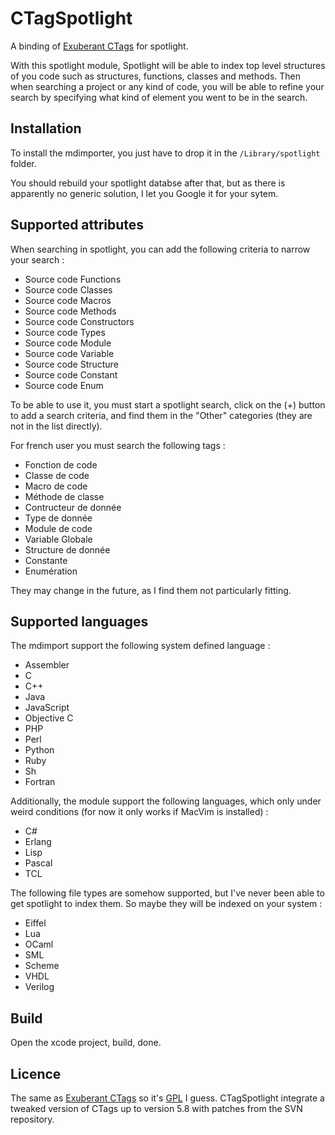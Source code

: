 
CTagSpotlight
=============

A binding of [Exuberant CTags](http://ctags.sourceforge.net/) for spotlight.

With this spotlight module, Spotlight will be able to index top level structures
of you code such as structures, functions, classes and methods. Then when searching
a project or any kind of code, you will be able to refine your search by specifying
what kind of element you went to be in the search.

Installation
------------
To install the mdimporter, you just have to drop it in
the `/Library/spotlight` folder.

You should rebuild your spotlight databse after that, but as there is apparently no
generic solution, I let you Google it for your sytem.

Supported attributes
--------------------
When searching in spotlight, you can add the following criteria to
narrow your search :

 * Source code Functions
 * Source code Classes
 * Source code Macros
 * Source code Methods
 * Source code Constructors
 * Source code Types
 * Source code Module
 * Source code Variable
 * Source code Structure
 * Source code Constant
 * Source code Enum

To be able to use it, you must start a spotlight search, click
on the (+) button to add a search criteria, and find them in
the "Other" categories (they are not in the list directly).

For french user you must search the following tags :

 * Fonction de code
 * Classe de code
 * Macro de code
 * Méthode de classe
 * Contructeur de donnée
 * Type de donnée
 * Module de code
 * Variable Globale
 * Structure de donnée
 * Constante
 * Enumération

They may change in the future, as I find them not particularly
fitting.

Supported languages
-------------------
The mdimport support the following system defined language :

 * Assembler
 * C
 * C++
 * Java
 * JavaScript
 * Objective C
 * PHP
 * Perl
 * Python
 * Ruby
 * Sh
 * Fortran

Additionally, the module support the following languages, which only
under weird conditions (for now it only works if MacVim is installed) :

 * C#
 * Erlang
 * Lisp
 * Pascal
 * TCL

The following file types are somehow supported, but I've never been able
to get spotlight to index them. So maybe they will be indexed on your system :

 * Eiffel
 * Lua
 * OCaml
 * SML
 * Scheme
 * VHDL
 * Verilog

Build
-----
Open the xcode project, build, done.

Licence
-------
The same as [Exuberant CTags](http://ctags.sourceforge.net/) so it's
[GPL](http://www.gnu.org/copyleft/gpl.html) I guess. CTagSpotlight
integrate a tweaked version of CTags up to version 5.8 with patches
from the SVN repository.

